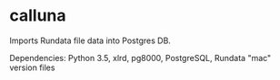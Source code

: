 # calluna
Imports Rundata file data into Postgres DB.

Dependencies: Python 3.5, xlrd, pg8000, PostgreSQL, Rundata "mac" version files